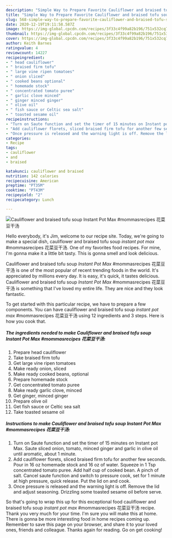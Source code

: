 ```yaml
---
description: "Simple Way to Prepare Favorite Cauliflower and braised tofu soup *Instant Pot Max* #mommasrecipes 花菜豆干汤"
title: "Simple Way to Prepare Favorite Cauliflower and braised tofu soup *Instant Pot Max* #mommasrecipes 花菜豆干汤"
slug: 568-simple-way-to-prepare-favorite-cauliflower-and-braised-tofu-soup-instant-pot-max-mommasrecipes
date: 2020-12-19T19:11:58.587Z
image: https://img-global.cpcdn.com/recipes/3f33c4f99a82b196/751x532cq70/cauliflower-and-braised-tofu-soup-instant-pot-max-mommasrecipes-花菜豆干汤-recipe-main-photo.jpg
thumbnail: https://img-global.cpcdn.com/recipes/3f33c4f99a82b196/751x532cq70/cauliflower-and-braised-tofu-soup-instant-pot-max-mommasrecipes-花菜豆干汤-recipe-main-photo.jpg
cover: https://img-global.cpcdn.com/recipes/3f33c4f99a82b196/751x532cq70/cauliflower-and-braised-tofu-soup-instant-pot-max-mommasrecipes-花菜豆干汤-recipe-main-photo.jpg
author: Keith Barnes
ratingvalue: 4
reviewcount: 14227
recipeingredient:
- " head cauliflower"
- " braised firm tofu"
- " large vine ripen tomatoes"
- " onion sliced"
- " cooked beans optional"
- " homemade stock"
- " concentrated tomato puree"
- " garlic clove minced"
- " ginger minced ginger"
- " olive oil"
- " fish sauce or Celtic sea salt"
- " toasted sesame oil"
recipeinstructions:
- "Turn on Saute function and set the timer of 15 minutes on Instant pot Max. Saute sliced onion, tomato, minced ginger and garlic in olive oil until aromatic, about 1 minute."
- "Add cauliflower florets, sliced braised firm tofu for another few seconds. Pour in 16 oz homemade stock and 16 oz of water. Squeeze in 1 Tsp concentrated tomato puree. Add half cup of cooked bean. A pinch of salt. Cancel saute function and switch to pressure cook, set for 1 minute at high pressure, quick release. Put the lid on and cook."
- "Once pressure is released and the warning light is off. Remove the lid and adjust seasoning. Drizzling some toasted sesame oil before serve."
categories:
- Recipe
tags:
- cauliflower
- and
- braised

katakunci: cauliflower and braised 
nutrition: 142 calories
recipecuisine: American
preptime: "PT35M"
cooktime: "PT43M"
recipeyield: "2"
recipecategory: Lunch

---
```



![Cauliflower and braised tofu soup *Instant Pot Max* #mommasrecipes 花菜豆干汤](https://img-global.cpcdn.com/recipes/3f33c4f99a82b196/751x532cq70/cauliflower-and-braised-tofu-soup-instant-pot-max-mommasrecipes-花菜豆干汤-recipe-main-photo.jpg)

Hello everybody, it's Jim, welcome to our recipe site. Today, we're going to make a special dish, cauliflower and braised tofu soup *instant pot max* #mommasrecipes 花菜豆干汤. One of my favorites food recipes. For mine, I'm gonna make it a little bit tasty. This is gonna smell and look delicious.



Cauliflower and braised tofu soup *Instant Pot Max* #mommasrecipes 花菜豆干汤 is one of the most popular of recent trending foods in the world. It's appreciated by millions every day. It is easy, it's quick, it tastes delicious. Cauliflower and braised tofu soup *Instant Pot Max* #mommasrecipes 花菜豆干汤 is something that I've loved my entire life. They are nice and they look fantastic.


To get started with this particular recipe, we have to prepare a few components. You can have cauliflower and braised tofu soup *instant pot max* #mommasrecipes 花菜豆干汤 using 12 ingredients and 3 steps. Here is how you cook that.

<!--inarticleads1-->

##### The ingredients needed to make Cauliflower and braised tofu soup *Instant Pot Max* #mommasrecipes 花菜豆干汤:

1. Prepare  head cauliflower
1. Take  braised firm tofu
1. Get  large vine ripen tomatoes
1. Make ready  onion, sliced
1. Make ready  cooked beans, optional
1. Prepare  homemade stock
1. Get  concentrated tomato puree
1. Make ready  garlic clove, minced
1. Get  ginger, minced ginger
1. Prepare  olive oil
1. Get  fish sauce or Celtic sea salt
1. Take  toasted sesame oil




<!--inarticleads2-->

##### Instructions to make Cauliflower and braised tofu soup *Instant Pot Max* #mommasrecipes 花菜豆干汤:

1. Turn on Saute function and set the timer of 15 minutes on Instant pot Max. Saute sliced onion, tomato, minced ginger and garlic in olive oil until aromatic, about 1 minute.
1. Add cauliflower florets, sliced braised firm tofu for another few seconds. Pour in 16 oz homemade stock and 16 oz of water. Squeeze in 1 Tsp concentrated tomato puree. Add half cup of cooked bean. A pinch of salt. Cancel saute function and switch to pressure cook, set for 1 minute at high pressure, quick release. Put the lid on and cook.
1. Once pressure is released and the warning light is off. Remove the lid and adjust seasoning. Drizzling some toasted sesame oil before serve.




So that's going to wrap this up for this exceptional food cauliflower and braised tofu soup *instant pot max* #mommasrecipes 花菜豆干汤 recipe. Thank you very much for your time. I'm sure you will make this at home. There is gonna be more interesting food in home recipes coming up. Remember to save this page on your browser, and share it to your loved ones, friends and colleague. Thanks again for reading. Go on get cooking!
